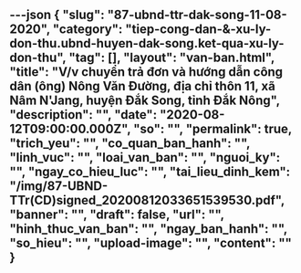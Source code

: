 ---json
{
    "slug": "87-ubnd-ttr-dak-song-11-08-2020",
    "category": "tiep-cong-dan-&-xu-ly-don-thu.ubnd-huyen-dak-song.ket-qua-xu-ly-don-thu",
    "tag": [],
    "layout": "van-ban.html",
    "title": "V/v chuyển trả đơn và hướng dẫn công dân (ông) Nông Văn Đường, địa chỉ thôn 11, xã Nâm N'Jang, huyện Đắk Song, tỉnh Đắk Nông",
    "description": "",
    "date": "2020-08-12T09:00:00.000Z",
    "so": "",
    "permalink": true,
    "trich_yeu": "",
    "co_quan_ban_hanh": "",
    "linh_vuc": "",
    "loai_van_ban": "",
    "nguoi_ky": "",
    "ngay_co_hieu_luc": "",
    "tai_lieu_dinh_kem": "/img/87-UBND-TTr(CD)signed_20200812033651539530.pdf",
    "banner": "",
    "draft": false,
    "url": "",
    "hinh_thuc_van_ban": "",
    "ngay_ban_hanh": "",
    "so_hieu": "",
    "upload-image": "",
    "__content__": ""
}
---
